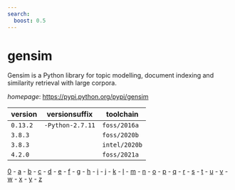 ```yaml
---
search:
  boost: 0.5
---
```

# gensim

Gensim is a Python library for topic modelling, document indexing and similarity retrieval with  large corpora.

*homepage*: <https://pypi.python.org/pypi/gensim>

version | versionsuffix | toolchain
--------|---------------|----------
``0.13.2`` | ``-Python-2.7.11`` | ``foss/2016a``
``3.8.3`` |  | ``foss/2020b``
``3.8.3`` |  | ``intel/2020b``
``4.2.0`` |  | ``foss/2021a``

[0](../0/index.md) - [a](../a/index.md) - [b](../b/index.md) - [c](../c/index.md) - [d](../d/index.md) - [e](../e/index.md) - [f](../f/index.md) - [g](../g/index.md) - [h](../h/index.md) - [i](../i/index.md) - [j](../j/index.md) - [k](../k/index.md) - [l](../l/index.md) - [m](../m/index.md) - [n](../n/index.md) - [o](../o/index.md) - [p](../p/index.md) - [q](../q/index.md) - [r](../r/index.md) - [s](../s/index.md) - [t](../t/index.md) - [u](../u/index.md) - [v](../v/index.md) - [w](../w/index.md) - [x](../x/index.md) - [y](../y/index.md) - [z](../z/index.md)

